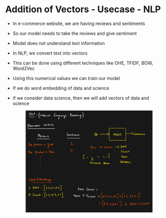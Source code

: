 # Addition of Vectors - Usecase - NLP

* In e-commerce website, we are having reviews and sentiments
* So our model needs to take the reviews and give sentiment
* Model does not understand text information
* In NLP, we convert text into vectors
* This can be done using different techniques like OHE, TFIDF, BOW, Word2Vec
* Using this numerical values we can train our model
* If we do word embedding of data and science
*   if we consider data science, then we will add vectors of data and science

    <figure><img src="../../.gitbook/assets/image (6) (1) (1) (1) (1).png" alt=""><figcaption></figcaption></figure>
